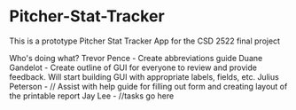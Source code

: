 # Pitcher-Stat-Tracker
This is a prototype Pitcher Stat Tracker App for the CSD 2522 final project

Who's doing what?
Trevor Pence - Create abbreviations guide
Duane Gandelot - Create outline of GUI for everyone to review and provide feedback. Will start building GUI with appropriate labels, fields, etc.
Julius Peterson - // Assist with help guide for filling out form and creating layout of the printable report
Jay Lee - //tasks go here
